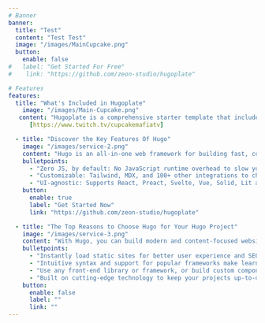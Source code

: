 ```yaml
---
# Banner
banner:
  title: "Test"
  content: "Test Test"
  image: "/images/MainCupcake.png"
  button:
    enable: false
#   label: "Get Started For Free"
#    link: "https://github.com/zeon-studio/hugoplate"

# Features
features:
  title: "What's Included in Hugoplate"
    image: "/images/Main-Cupcake.png"
   content: "Hugoplate is a comprehensive starter template that includes everything you need to get started with your Hugo project. What's Included in Hugoplate"
      [https://www.twitch.tv/cupcakemafiatv]

  - title: "Discover the Key Features Of Hugo"
    image: "/images/service-2.png"
    content: "Hugo is an all-in-one web framework for building fast, content-focused websites. It offers a range of exciting features for developers and website creators. Some of the key features are:"
    bulletpoints:
      - "Zero JS, by default: No JavaScript runtime overhead to slow you down."
      - "Customizable: Tailwind, MDX, and 100+ other integrations to choose from."
      - "UI-agnostic: Supports React, Preact, Svelte, Vue, Solid, Lit and more."
    button:
      enable: true
      label: "Get Started Now"
      link: "https://github.com/zeon-studio/hugoplate"

  - title: "The Top Reasons to Choose Hugo for Your Hugo Project"
    image: "/images/service-3.png"
    content: "With Hugo, you can build modern and content-focused websites without sacrificing performance or ease of use."
    bulletpoints:
      - "Instantly load static sites for better user experience and SEO."
      - "Intuitive syntax and support for popular frameworks make learning and using Hugo a breeze."
      - "Use any front-end library or framework, or build custom components, for any project size."
      - "Built on cutting-edge technology to keep your projects up-to-date with the latest web standards."
    button:
      enable: false
      label: ""
      link: ""
---
```

